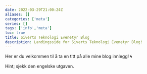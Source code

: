 ```yaml
---
date: 2022-03-29T21:00:24Z
aliases: []
categories: ['meta']
series: []
tags: ['info','meta']
toc: true
title: Siverts Teknologi Evenetyr Blog
description: Landingsside for Siverts Teknologi Evenetyr Blog!
---
```


Her er du velkommen til å ta en titt på alle mine blog innlegg! :cyclone:

Hint; sjekk den engelske utgaven.
